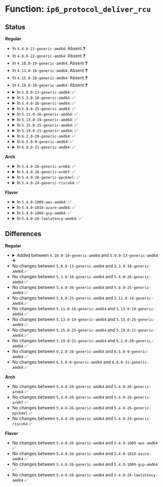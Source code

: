 # Function: <code>ip6_protocol_deliver_rcu</code>

## Status
<b>Regular</b>
<ul>
<li>
In <code>4.4.0-21-generic-amd64</code>: Absent ❓
</li>
<li>
In <code>4.8.0-22-generic-amd64</code>: Absent ❓
</li>
<li>
In <code>4.10.0-19-generic-amd64</code>: Absent ❓
</li>
<li>
In <code>4.13.0-16-generic-amd64</code>: Absent ❓
</li>
<li>
In <code>4.15.0-20-generic-amd64</code>: Absent ❓
</li>
<li>
In <code>4.18.0-10-generic-amd64</code>: Absent ❓
</li>
<li>
<details>
<summary>In <code>5.0.0-13-generic-amd64</code>: ✅</summary>

```c
void ip6_protocol_deliver_rcu(struct net * net, struct sk_buff * skb, int nexthdr, bool have_final)
```

```json
{
  "name": "ip6_protocol_deliver_rcu",
  "collision_type": "Unique Global",
  "inline_type": "No",
  "funcs": [
    {
      "addr": 18446744071588911616,
      "name": "ip6_protocol_deliver_rcu",
      "external": true,
      "loc": "net/ipv6/ip6_input.c:322",
      "file": "net/ipv6/ip6_input.c",
      "inline": "seen, unknown",
      "caller_inline": [],
      "caller_func": [
        "net/ipv6/ip6_input.c:ip6_input"
      ]
    }
  ],
  "symbols": [
    {
      "addr": 18446744071588911616,
      "name": "ip6_protocol_deliver_rcu",
      "section": ".text",
      "bind": "STB_GLOBAL",
      "size": 1222
    }
  ]
}
```
</details>
</li>
<li>
<details>
<summary>In <code>5.3.0-18-generic-amd64</code>: ✅</summary>

```c
void ip6_protocol_deliver_rcu(struct net * net, struct sk_buff * skb, int nexthdr, bool have_final)
```

```json
{
  "name": "ip6_protocol_deliver_rcu",
  "collision_type": "Unique Global",
  "inline_type": "No",
  "funcs": [
    {
      "addr": 18446744071589353776,
      "name": "ip6_protocol_deliver_rcu",
      "external": true,
      "loc": "net/ipv6/ip6_input.c:325",
      "file": "net/ipv6/ip6_input.c",
      "inline": "seen, unknown",
      "caller_inline": [],
      "caller_func": [
        "net/ipv6/ip6_input.c:ip6_input_finish"
      ]
    }
  ],
  "symbols": [
    {
      "addr": 18446744071589353776,
      "name": "ip6_protocol_deliver_rcu",
      "section": ".text",
      "bind": "STB_GLOBAL",
      "size": 1264
    }
  ]
}
```
</details>
</li>
<li>
<details>
<summary>In <code>5.4.0-26-generic-amd64</code>: ✅</summary>

```c
void ip6_protocol_deliver_rcu(struct net * net, struct sk_buff * skb, int nexthdr, bool have_final)
```

```json
{
  "name": "ip6_protocol_deliver_rcu",
  "collision_type": "Unique Global",
  "inline_type": "No",
  "funcs": [
    {
      "addr": 18446744071589577904,
      "name": "ip6_protocol_deliver_rcu",
      "external": true,
      "loc": "net/ipv6/ip6_input.c:337",
      "file": "net/ipv6/ip6_input.c",
      "inline": "seen, unknown",
      "caller_inline": [],
      "caller_func": [
        "net/ipv6/ip6_input.c:ip6_input_finish"
      ]
    }
  ],
  "symbols": [
    {
      "addr": 18446744071589577904,
      "name": "ip6_protocol_deliver_rcu",
      "section": ".text",
      "bind": "STB_GLOBAL",
      "size": 1236
    }
  ]
}
```
</details>
</li>
<li>
<details>
<summary>In <code>5.8.0-25-generic-amd64</code>: ✅</summary>

```c
void ip6_protocol_deliver_rcu(struct net * net, struct sk_buff * skb, int nexthdr, bool have_final)
```

```json
{
  "name": "ip6_protocol_deliver_rcu",
  "collision_type": "Unique Global",
  "inline_type": "No",
  "funcs": [
    {
      "addr": 18446744071590583120,
      "name": "ip6_protocol_deliver_rcu",
      "external": true,
      "loc": "net/ipv6/ip6_input.c:361",
      "file": "net/ipv6/ip6_input.c",
      "inline": "seen, unknown",
      "caller_inline": [],
      "caller_func": [
        "net/ipv6/ip6_input.c:ip6_input"
      ]
    }
  ],
  "symbols": [
    {
      "addr": 18446744071590583120,
      "name": "ip6_protocol_deliver_rcu",
      "section": ".text",
      "bind": "STB_GLOBAL",
      "size": 1238
    }
  ]
}
```
</details>
</li>
<li>
<details>
<summary>In <code>5.11.0-16-generic-amd64</code>: ✅</summary>

```c
void ip6_protocol_deliver_rcu(struct net * net, struct sk_buff * skb, int nexthdr, bool have_final)
```

```json
{
  "name": "ip6_protocol_deliver_rcu",
  "collision_type": "Unique Global",
  "inline_type": "No",
  "funcs": [
    {
      "addr": 18446744071590643536,
      "name": "ip6_protocol_deliver_rcu",
      "external": true,
      "loc": "net/ipv6/ip6_input.c:351",
      "file": "net/ipv6/ip6_input.c",
      "inline": "seen, unknown",
      "caller_inline": [],
      "caller_func": [
        "net/ipv6/ip6_input.c:ip6_input"
      ]
    }
  ],
  "symbols": [
    {
      "addr": 18446744071590643536,
      "name": "ip6_protocol_deliver_rcu",
      "section": ".text",
      "bind": "STB_GLOBAL",
      "size": 1245
    }
  ]
}
```
</details>
</li>
<li>
<details>
<summary>In <code>5.13.0-19-generic-amd64</code>: ✅</summary>

```c
void ip6_protocol_deliver_rcu(struct net * net, struct sk_buff * skb, int nexthdr, bool have_final)
```

```json
{
  "name": "ip6_protocol_deliver_rcu",
  "collision_type": "Unique Global",
  "inline_type": "No",
  "funcs": [
    {
      "addr": 18446744071590567904,
      "name": "ip6_protocol_deliver_rcu",
      "external": true,
      "loc": "net/ipv6/ip6_input.c:350",
      "file": "net/ipv6/ip6_input.c",
      "inline": "seen, unknown",
      "caller_inline": [],
      "caller_func": [
        "net/ipv6/ip6_input.c:ip6_input"
      ]
    }
  ],
  "symbols": [
    {
      "addr": 18446744071590567904,
      "name": "ip6_protocol_deliver_rcu",
      "section": ".text",
      "bind": "STB_GLOBAL",
      "size": 1256
    }
  ]
}
```
</details>
</li>
<li>
<details>
<summary>In <code>5.15.0-25-generic-amd64</code>: ✅</summary>

```c
void ip6_protocol_deliver_rcu(struct net * net, struct sk_buff * skb, int nexthdr, bool have_final)
```

```json
{
  "name": "ip6_protocol_deliver_rcu",
  "collision_type": "Unique Global",
  "inline_type": "No",
  "funcs": [
    {
      "addr": 18446744071591379648,
      "name": "ip6_protocol_deliver_rcu",
      "external": true,
      "loc": "net/ipv6/ip6_input.c:350",
      "file": "net/ipv6/ip6_input.c",
      "inline": "seen, unknown",
      "caller_inline": [],
      "caller_func": [
        "net/ipv6/ip6_input.c:ip6_input"
      ]
    }
  ],
  "symbols": [
    {
      "addr": 18446744071591379648,
      "name": "ip6_protocol_deliver_rcu",
      "section": ".text",
      "bind": "STB_GLOBAL",
      "size": 1316
    }
  ]
}
```
</details>
</li>
<li>
<details>
<summary>In <code>5.19.0-21-generic-amd64</code>: ✅</summary>

```c
void ip6_protocol_deliver_rcu(struct net * net, struct sk_buff * skb, int nexthdr, bool have_final)
```

```json
{
  "name": "ip6_protocol_deliver_rcu",
  "collision_type": "Unique Global",
  "inline_type": "No",
  "funcs": [
    {
      "addr": 18446744071593054160,
      "name": "ip6_protocol_deliver_rcu",
      "external": true,
      "loc": "net/ipv6/ip6_input.c:362",
      "file": "net/ipv6/ip6_input.c",
      "inline": "seen, unknown",
      "caller_inline": [],
      "caller_func": [
        "net/ipv6/ip6_input.c:ip6_input_finish"
      ]
    }
  ],
  "symbols": [
    {
      "addr": 18446744071593054160,
      "name": "ip6_protocol_deliver_rcu",
      "section": ".text",
      "bind": "STB_GLOBAL",
      "size": 1437
    }
  ]
}
```
</details>
</li>
<li>
<details>
<summary>In <code>6.2.0-20-generic-amd64</code>: ✅</summary>

```c
void ip6_protocol_deliver_rcu(struct net * net, struct sk_buff * skb, int nexthdr, bool have_final)
```

```json
{
  "name": "ip6_protocol_deliver_rcu",
  "collision_type": "Unique Global",
  "inline_type": "No",
  "funcs": [
    {
      "addr": 18446744071594946864,
      "name": "ip6_protocol_deliver_rcu",
      "external": true,
      "loc": "net/ipv6/ip6_input.c:362",
      "file": "net/ipv6/ip6_input.c",
      "inline": "seen, unknown",
      "caller_inline": [],
      "caller_func": [
        "net/ipv6/ip6_input.c:ip6_input_finish"
      ]
    }
  ],
  "symbols": [
    {
      "addr": 18446744071594946864,
      "name": "ip6_protocol_deliver_rcu",
      "section": ".text",
      "bind": "STB_GLOBAL",
      "size": 1287
    }
  ]
}
```
</details>
</li>
<li>
<details>
<summary>In <code>6.5.0-9-generic-amd64</code>: ✅</summary>

```c
void ip6_protocol_deliver_rcu(struct net * net, struct sk_buff * skb, int nexthdr, bool have_final)
```

```json
{
  "name": "ip6_protocol_deliver_rcu",
  "collision_type": "Unique Global",
  "inline_type": "No",
  "funcs": [
    {
      "addr": 18446744071595339520,
      "name": "ip6_protocol_deliver_rcu",
      "external": true,
      "loc": "net/ipv6/ip6_input.c:362",
      "file": "net/ipv6/ip6_input.c",
      "inline": "seen, unknown",
      "caller_inline": [],
      "caller_func": [
        "net/ipv6/ip6_input.c:ip6_input_finish"
      ]
    }
  ],
  "symbols": [
    {
      "addr": 18446744071595339520,
      "name": "ip6_protocol_deliver_rcu",
      "section": ".text",
      "bind": "STB_GLOBAL",
      "size": 1295
    }
  ]
}
```
</details>
</li>
<li>
<details>
<summary>In <code>6.8.0-31-generic-amd64</code>: ✅</summary>

```c
void ip6_protocol_deliver_rcu(struct net * net, struct sk_buff * skb, int nexthdr, bool have_final)
```

```json
{
  "name": "ip6_protocol_deliver_rcu",
  "collision_type": "Unique Global",
  "inline_type": "No",
  "funcs": [
    {
      "addr": 18446744071596180240,
      "name": "ip6_protocol_deliver_rcu",
      "external": true,
      "loc": "net/ipv6/ip6_input.c:363",
      "file": "net/ipv6/ip6_input.c",
      "inline": "seen, unknown",
      "caller_inline": [],
      "caller_func": [
        "net/ipv6/ip6_input.c:ip6_input_finish"
      ]
    }
  ],
  "symbols": [
    {
      "addr": 18446744071596180240,
      "name": "ip6_protocol_deliver_rcu",
      "section": ".text",
      "bind": "STB_GLOBAL",
      "size": 1295
    }
  ]
}
```
</details>
</li>
</ul>
<b>Arch</b>
<ul>
<li>
<details>
<summary>In <code>5.4.0-26-generic-arm64</code>: ✅</summary>

```c
void ip6_protocol_deliver_rcu(struct net * net, struct sk_buff * skb, int nexthdr, bool have_final)
```

```json
{
  "name": "ip6_protocol_deliver_rcu",
  "collision_type": "Unique Global",
  "inline_type": "No",
  "funcs": [
    {
      "addr": 18446603336503252864,
      "name": "ip6_protocol_deliver_rcu",
      "external": true,
      "loc": "net/ipv6/ip6_input.c:337",
      "file": "net/ipv6/ip6_input.c",
      "inline": "seen, unknown",
      "caller_inline": [],
      "caller_func": [
        "net/ipv6/ip6_input.c:ip6_input_finish"
      ]
    }
  ],
  "symbols": [
    {
      "addr": 18446603336503252864,
      "name": "ip6_protocol_deliver_rcu",
      "section": ".text",
      "bind": "STB_GLOBAL",
      "size": 1320
    }
  ]
}
```
</details>
</li>
<li>
<details>
<summary>In <code>5.4.0-26-generic-armhf</code>: ✅</summary>

```c
void ip6_protocol_deliver_rcu(struct net * net, struct sk_buff * skb, int nexthdr, bool have_final)
```

```json
{
  "name": "ip6_protocol_deliver_rcu",
  "collision_type": "Unique Global",
  "inline_type": "No",
  "funcs": [
    {
      "addr": 3235925892,
      "name": "ip6_protocol_deliver_rcu",
      "external": true,
      "loc": "net/ipv6/ip6_input.c:337",
      "file": "net/ipv6/ip6_input.c",
      "inline": "seen, unknown",
      "caller_inline": [],
      "caller_func": [
        "net/ipv6/ip6_input.c:ip6_input_finish"
      ]
    }
  ],
  "symbols": [
    {
      "addr": 3235925892,
      "name": "ip6_protocol_deliver_rcu",
      "section": ".text",
      "bind": "STB_GLOBAL",
      "size": 1956
    }
  ]
}
```
</details>
</li>
<li>
<details>
<summary>In <code>5.4.0-26-generic-ppc64el</code>: ✅</summary>

```c
void ip6_protocol_deliver_rcu(struct net * net, struct sk_buff * skb, int nexthdr, bool have_final)
```

```json
{
  "name": "ip6_protocol_deliver_rcu",
  "collision_type": "Unique Global",
  "inline_type": "No",
  "funcs": [
    {
      "addr": 13835058055296997440,
      "name": "ip6_protocol_deliver_rcu",
      "external": true,
      "loc": "net/ipv6/ip6_input.c:337",
      "file": "net/ipv6/ip6_input.c",
      "inline": "seen, unknown",
      "caller_inline": [],
      "caller_func": [
        "net/ipv6/ip6_input.c:ip6_input_finish"
      ]
    }
  ],
  "symbols": [
    {
      "addr": 13835058055296997440,
      "name": "ip6_protocol_deliver_rcu",
      "section": ".text",
      "bind": "STB_GLOBAL",
      "size": 1728
    }
  ]
}
```
</details>
</li>
<li>
<details>
<summary>In <code>5.4.0-24-generic-riscv64</code>: ✅</summary>

```c
void ip6_protocol_deliver_rcu(struct net * net, struct sk_buff * skb, int nexthdr, bool have_final)
```

```json
{
  "name": "ip6_protocol_deliver_rcu",
  "collision_type": "Unique Global",
  "inline_type": "No",
  "funcs": [
    {
      "addr": 18446743936279280854,
      "name": "ip6_protocol_deliver_rcu",
      "external": true,
      "loc": "net/ipv6/ip6_input.c:337",
      "file": "net/ipv6/ip6_input.c",
      "inline": "seen, unknown",
      "caller_inline": [],
      "caller_func": [
        "net/ipv6/ip6_input.c:ip6_input_finish"
      ]
    }
  ],
  "symbols": [
    {
      "addr": 18446743936279280854,
      "name": "ip6_protocol_deliver_rcu",
      "section": ".text",
      "bind": "STB_GLOBAL",
      "size": 1164
    }
  ]
}
```
</details>
</li>
</ul>
<b>Flavor</b>
<ul>
<li>
<details>
<summary>In <code>5.4.0-1009-aws-amd64</code>: ✅</summary>

```c
void ip6_protocol_deliver_rcu(struct net * net, struct sk_buff * skb, int nexthdr, bool have_final)
```

```json
{
  "name": "ip6_protocol_deliver_rcu",
  "collision_type": "Unique Global",
  "inline_type": "No",
  "funcs": [
    {
      "addr": 18446744071589182272,
      "name": "ip6_protocol_deliver_rcu",
      "external": true,
      "loc": "net/ipv6/ip6_input.c:337",
      "file": "net/ipv6/ip6_input.c",
      "inline": "seen, unknown",
      "caller_inline": [],
      "caller_func": [
        "net/ipv6/ip6_input.c:ip6_input_finish"
      ]
    }
  ],
  "symbols": [
    {
      "addr": 18446744071589182272,
      "name": "ip6_protocol_deliver_rcu",
      "section": ".text",
      "bind": "STB_GLOBAL",
      "size": 1236
    }
  ]
}
```
</details>
</li>
<li>
<details>
<summary>In <code>5.4.0-1010-azure-amd64</code>: ✅</summary>

```c
void ip6_protocol_deliver_rcu(struct net * net, struct sk_buff * skb, int nexthdr, bool have_final)
```

```json
{
  "name": "ip6_protocol_deliver_rcu",
  "collision_type": "Unique Global",
  "inline_type": "No",
  "funcs": [
    {
      "addr": 18446744071588907264,
      "name": "ip6_protocol_deliver_rcu",
      "external": true,
      "loc": "net/ipv6/ip6_input.c:337",
      "file": "net/ipv6/ip6_input.c",
      "inline": "seen, unknown",
      "caller_inline": [],
      "caller_func": [
        "net/ipv6/ip6_input.c:ip6_input_finish"
      ]
    }
  ],
  "symbols": [
    {
      "addr": 18446744071588907264,
      "name": "ip6_protocol_deliver_rcu",
      "section": ".text",
      "bind": "STB_GLOBAL",
      "size": 1236
    }
  ]
}
```
</details>
</li>
<li>
<details>
<summary>In <code>5.4.0-1009-gcp-amd64</code>: ✅</summary>

```c
void ip6_protocol_deliver_rcu(struct net * net, struct sk_buff * skb, int nexthdr, bool have_final)
```

```json
{
  "name": "ip6_protocol_deliver_rcu",
  "collision_type": "Unique Global",
  "inline_type": "No",
  "funcs": [
    {
      "addr": 18446744071589619136,
      "name": "ip6_protocol_deliver_rcu",
      "external": true,
      "loc": "net/ipv6/ip6_input.c:337",
      "file": "net/ipv6/ip6_input.c",
      "inline": "seen, unknown",
      "caller_inline": [],
      "caller_func": [
        "net/ipv6/ip6_input.c:ip6_input_finish"
      ]
    }
  ],
  "symbols": [
    {
      "addr": 18446744071589619136,
      "name": "ip6_protocol_deliver_rcu",
      "section": ".text",
      "bind": "STB_GLOBAL",
      "size": 1236
    }
  ]
}
```
</details>
</li>
<li>
<details>
<summary>In <code>5.4.0-26-lowlatency-amd64</code>: ✅</summary>

```c
void ip6_protocol_deliver_rcu(struct net * net, struct sk_buff * skb, int nexthdr, bool have_final)
```

```json
{
  "name": "ip6_protocol_deliver_rcu",
  "collision_type": "Unique Global",
  "inline_type": "No",
  "funcs": [
    {
      "addr": 18446744071589667568,
      "name": "ip6_protocol_deliver_rcu",
      "external": true,
      "loc": "net/ipv6/ip6_input.c:337",
      "file": "net/ipv6/ip6_input.c",
      "inline": "seen, unknown",
      "caller_inline": [],
      "caller_func": [
        "net/ipv6/ip6_input.c:ip6_input_finish"
      ]
    }
  ],
  "symbols": [
    {
      "addr": 18446744071589667568,
      "name": "ip6_protocol_deliver_rcu",
      "section": ".text",
      "bind": "STB_GLOBAL",
      "size": 1236
    }
  ]
}
```
</details>
</li>
</ul>

## Differences
<b>Regular</b>
<ul>
<li>
<details>
<summary>Added between <code>4.18.0-10-generic-amd64</code> and <code>5.0.0-13-generic-amd64</code> ➕</summary>

```c
void ip6_protocol_deliver_rcu(struct net * net, struct sk_buff * skb, int nexthdr, bool have_final)
```
</details>
</li>
<li>
No changes between <code>5.0.0-13-generic-amd64</code> and <code>5.3.0-18-generic-amd64</code> ✅
</li>
<li>
No changes between <code>5.3.0-18-generic-amd64</code> and <code>5.4.0-26-generic-amd64</code> ✅
</li>
<li>
No changes between <code>5.4.0-26-generic-amd64</code> and <code>5.8.0-25-generic-amd64</code> ✅
</li>
<li>
No changes between <code>5.8.0-25-generic-amd64</code> and <code>5.11.0-16-generic-amd64</code> ✅
</li>
<li>
No changes between <code>5.11.0-16-generic-amd64</code> and <code>5.13.0-19-generic-amd64</code> ✅
</li>
<li>
No changes between <code>5.13.0-19-generic-amd64</code> and <code>5.15.0-25-generic-amd64</code> ✅
</li>
<li>
No changes between <code>5.15.0-25-generic-amd64</code> and <code>5.19.0-21-generic-amd64</code> ✅
</li>
<li>
No changes between <code>5.19.0-21-generic-amd64</code> and <code>6.2.0-20-generic-amd64</code> ✅
</li>
<li>
No changes between <code>6.2.0-20-generic-amd64</code> and <code>6.5.0-9-generic-amd64</code> ✅
</li>
<li>
No changes between <code>6.5.0-9-generic-amd64</code> and <code>6.8.0-31-generic-amd64</code> ✅
</li>
</ul>
<b>Arch</b>
<ul>
<li>
No changes between <code>5.4.0-26-generic-amd64</code> and <code>5.4.0-26-generic-arm64</code> ✅
</li>
<li>
No changes between <code>5.4.0-26-generic-amd64</code> and <code>5.4.0-26-generic-armhf</code> ✅
</li>
<li>
No changes between <code>5.4.0-26-generic-amd64</code> and <code>5.4.0-26-generic-ppc64el</code> ✅
</li>
<li>
No changes between <code>5.4.0-26-generic-amd64</code> and <code>5.4.0-24-generic-riscv64</code> ✅
</li>
</ul>
<b>Flavor</b>
<ul>
<li>
No changes between <code>5.4.0-26-generic-amd64</code> and <code>5.4.0-1009-aws-amd64</code> ✅
</li>
<li>
No changes between <code>5.4.0-26-generic-amd64</code> and <code>5.4.0-1010-azure-amd64</code> ✅
</li>
<li>
No changes between <code>5.4.0-26-generic-amd64</code> and <code>5.4.0-1009-gcp-amd64</code> ✅
</li>
<li>
No changes between <code>5.4.0-26-generic-amd64</code> and <code>5.4.0-26-lowlatency-amd64</code> ✅
</li>
</ul>
